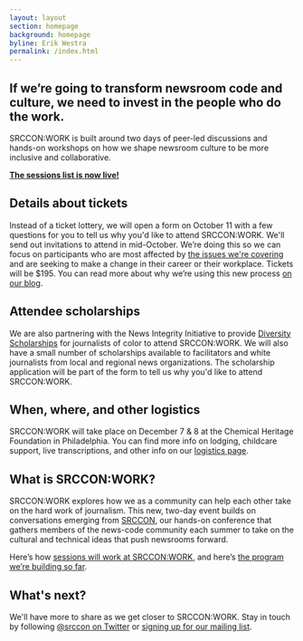 ```yaml
---
layout: layout
section: homepage
background: homepage
byline: Erik Westra
permalink: /index.html
---
```


<h2 class="leader">If we’re going to transform newsroom code and culture, we need to invest in the people who do the work.</h2>

SRCCON:WORK is built around two days of peer-led discussions and hands-on workshops on how we shape newsroom culture to be more inclusive and collaborative.

**[The sessions list is now live!](/sessions)** 

## Details about tickets

Instead of a ticket lottery, we will open a form on October 11 with a few questions for you to tell us why you'd like to attend SRCCON:WORK. We'll send out invitations to attend in mid-October.  We’re doing this so we can focus on participants who are most affected by [the issues we're covering](/sessions) and are seeking to make a change in their career or their workplace. Tickets will be $195. You can read more about why we’re using this new process [on our blog](https://opennews.org/blog/srccon-work-tickets/).

## Attendee scholarships

We are also partnering with the News Integrity Initiative to provide [Diversity Scholarships](/scholarships) for journalists of color to attend SRCCON:WORK. We will also have a small number of scholarships available to facilitators and white journalists from local and regional news organizations. The scholarship application will be part of the form to tell us why you'd like to attend SRCCON:WORK.

## When, where, and other logistics

SRCCON:WORK will take place on December 7 & 8 at the Chemical Heritage Foundation in Philadelphia. You can find more info on lodging, childcare support, live transcriptions, and other info on our [logistics page](/logistics).

## What is SRCCON:WORK?

SRCCON:WORK explores how we as a community can help each other take on the hard work of journalism. This new, two-day event builds on conversations emerging from [SRCCON](https://srccon.org), our hands-on conference that gathers members of the news-code community each summer to take on the cultural and technical ideas that push newsrooms forward.

Here’s how [sessions will work at SRCCON:WORK](/sessions/about), and here’s [the program we’re building so far](/sessions).

## What's next?

We'll have more to share as we get closer to SRCCON:WORK. Stay in touch by following [@srccon on Twitter](https://twitter.com/srccon) or [signing up for our mailing list](http://opennews.us5.list-manage.com/subscribe?u=71c95e9a43708843d2fdc1f09&id=996e9290cc).
